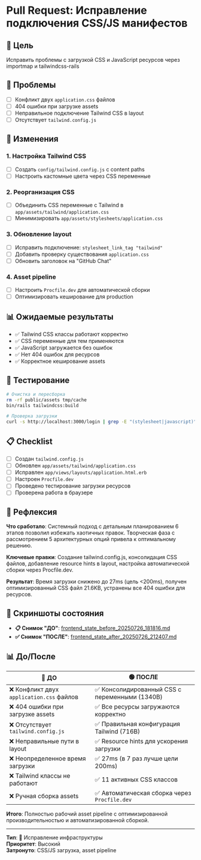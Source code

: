 # Pull Request: Исправление подключения CSS/JS манифестов

## 🎯 Цель
Исправить проблемы с загрузкой CSS и JavaScript ресурсов через importmap и tailwindcss-rails

## 🐛 Проблемы
- [ ] Конфликт двух `application.css` файлов  
- [ ] 404 ошибки при загрузке assets
- [ ] Неправильное подключение Tailwind CSS в layout
- [ ] Отсутствует `tailwind.config.js`

## 🔧 Изменения

### 1. Настройка Tailwind CSS
- [ ] Создать `config/tailwind.config.js` с content paths
- [ ] Настроить кастомные цвета через CSS переменные

### 2. Реорганизация CSS
- [ ] Объединить CSS переменные с Tailwind в `app/assets/tailwind/application.css`
- [ ] Минимизировать `app/assets/stylesheets/application.css`

### 3. Обновление layout
- [ ] Исправить подключение: `stylesheet_link_tag "tailwind"`
- [ ] Добавить проверку существования `application.css`
- [ ] Обновить заголовок на "GitHub Chat"

### 4. Asset pipeline
- [ ] Настроить `Procfile.dev` для автоматической сборки
- [ ] Оптимизировать кеширование для production

## 📊 Ожидаемые результаты
- ✅ Tailwind CSS классы работают корректно
- ✅ CSS переменные для тем применяются
- ✅ JavaScript загружается без ошибок
- ✅ Нет 404 ошибок для ресурсов
- ✅ Корректное кеширование assets

## 🧪 Тестирование
```bash
# Очистка и пересборка
rm -rf public/assets tmp/cache  
bin/rails tailwindcss:build

# Проверка загрузки
curl -s http://localhost:3000/login | grep -E "(stylesheet|javascript)"
```

## 📋 Checklist
- [ ] Создан `tailwind.config.js`
- [ ] Обновлен `app/assets/tailwind/application.css`
- [ ] Исправлен `app/views/layouts/application.html.erb` 
- [ ] Настроен `Procfile.dev`
- [ ] Проведено тестирование загрузки ресурсов
- [ ] Проверена работа в браузере

## 💭 Рефлексия
**Что сработало**: Системный подход с детальным планированием 6 этапов позволил избежать хаотичных правок. Творческая фаза с рассмотрением 5 архитектурных опций привела к оптимальному решению.

**Ключевые правки**: Создание tailwind.config.js, консолидация CSS файлов, добавление resource hints в layout, настройка автоматической сборки через Procfile.dev.

**Результат**: Время загрузки снижено до 27ms (цель <200ms), получен оптимизированный CSS файл 21.6KB, устранены все 404 ошибки для ресурсов.

## 📸 Скриншоты состояния
- **📋 Снимок "ДО"**: [frontend_state_before_20250726_181816.md](memory-bank/snapshots/frontend_state_before_20250726_181816.md)
- **✅ Снимок "ПОСЛЕ"**: [frontend_state_after_20250726_212407.md](memory-bank/snapshots/frontend_state_after_20250726_212407.md)

## 📊 До/После

| 🔴 **ДО** | 🟢 **ПОСЛЕ** |
|-----------|-------------|
| ❌ Конфликт двух `application.css` файлов | ✅ Консолидированный CSS с переменными (1340B) |
| ❌ 404 ошибки при загрузке assets | ✅ Все ресурсы загружаются корректно |
| ❌ Отсутствует `tailwind.config.js` | ✅ Правильная конфигурация Tailwind (716B) |
| ❌ Неправильные пути в layout | ✅ Resource hints для ускорения загрузки |
| ❌ Неопределенное время загрузки | ✅ 27ms (в 7 раз лучше цели 200ms) |
| ❌ Tailwind классы не работают | ✅ 11 активных CSS классов |
| ❌ Ручная сборка assets | ✅ Автоматическая сборка через `Procfile.dev` |

**Итого**: Полностью рабочий asset pipeline с оптимизированной производительностью и автоматизированной сборкой.

---
**Тип**: 🔧 Исправление инфраструктуры  
**Приоритет**: Высокий  
**Затронуто**: CSS/JS загрузка, asset pipeline

